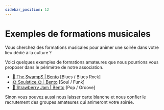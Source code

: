 ```yaml
---
sidebar_position: 12
---
```


# Exemples de formations musicales

Vous cherchez des formations musicales pour animer une soirée dans votre lieu dédié à la culture ?

Voici quelques exemples de formations amateures que nous pourrions vous proposer dans le périmètre de notre association.

- [💙 The SwampS | Bento](https://bento.me/the-swamps-band) [Blues / Blues Rock]
- [🌞 Soulstice 🌞 | Bento](https://bento.me/soulstice-band)  [Soul / Funk]
- [🍓 Strawberry Jam | Bento](https://bento.me/strawberry-jam-band) [Pop / Groove]

Sinon vous pouvez aussi nous laisser carte blanche et nous confier le recrutement des groupes amateures qui animeront votre soirée.
